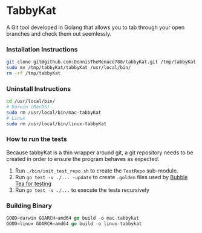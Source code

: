# TabbyKat

A Git tool developed in Golang that allows you to tab through your open branches and check them out seemlessly.

### Installation Instructions
```bash
git clone git@github.com:DennisTheMenace780/tabbyKat.git /tmp/tabbyKat
sudo mv /tmp/tabbyKat/tabbyKat /usr/local/bin/
rm -rf /tmp/tabbyKat
```
### Uninstall Instructions
```bash
cd /usr/local/bin/
# Darwin (MacOS)
sudo rm /usr/local/bin/mac-tabbyKat
# Linux
sudo rm /usr/local/bin/linux-tabbyKat
```
### How to run the tests

Because tabbyKat is a thin wrapper around git, a git repository needs to be created in
order to ensure the program behaves as expected. 

1. Run `./bin/init_test_repo.sh` to create the `TestRepo` sub-module.
2. Run `go test -v ./... -update` to create `.golden` files used by [Bubble Tea
   for testing](https://charm.sh/blog/teatest/)
3. Run `go test -v ./...` to execute the tests recursively

### Building Binary
```go
GOOD=darwin GOARCH=amd64 go build -o mac-tabbykat
GOOD=linux GOARCH=amd64 go build -o linux-tabbykat
```
